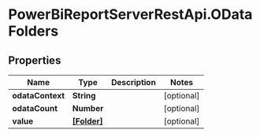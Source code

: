 # PowerBiReportServerRestApi.ODataFolders

## Properties
Name | Type | Description | Notes
------------ | ------------- | ------------- | -------------
**odataContext** | **String** |  | [optional] 
**odataCount** | **Number** |  | [optional] 
**value** | [**[Folder]**](Folder.md) |  | [optional] 


